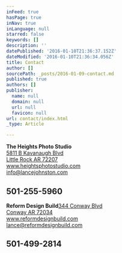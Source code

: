 ```yaml
---
inFeed: true
hasPage: true
inNav: true
inLanguage: null
starred: false
keywords: []
description: ''
datePublished: '2016-01-10T21:36:37.152Z'
dateModified: '2016-01-10T21:36:34.056Z'
title: Contact
author: []
sourcePath: _posts/2016-01-09-contact.md
published: true
authors: []
publisher:
  name: null
  domain: null
  url: null
  favicon: null
url: contact/index.html
_type: Article

---
```

**The Heights Photo Studio**  
[5811 B Kavanaugh Blvd  
Little Rock AR 72207][0]  
www.heightsphotostudio.com  
info@lancejohnston.com  

## 501-255-5960

**Reform Design Build**[344 Conway Blvd  
Conway AR 72034][1]  
www.reformdesignbuild.com  
lance@reformdesignbuild.com  

## 501-499-2814



[0]: https://www.google.com/maps/place/5811+Kavanaugh+Blvd,+Little+Rock,+AR+72207/@34.9167859,-92.5076189,10.95z/data=!4m13!1m10!4m9!1m0!1m6!1m2!1s0x87d2a3744f5355dd:0x42052accfd120cf9!2s5811+Kavanaugh+Blvd,+Little+Rock,+AR+72207!2m2!1d-92.3387544!2d34.7700761!3e0!3m1!1s0x87d2a3744f5355dd:0x42052accfd120cf9
[1]: https://www.google.com/maps/place/344+Conway+Blvd,+Conway,+AR+72034/@35.082427,-92.4455687,17z/data=!3m1!4b1!4m2!3m1!1s0x87d28214fcb29d1b:0x6649818f47991cbc